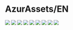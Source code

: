 # AzurAssets/EN
![](https://img.shields.io/badge/EN-8.2.230-blue?style=flat-square)
![](https://img.shields.io/badge/CV-538-blue?style=flat-square)
![](https://img.shields.io/badge/L2D-622-blue?style=flat-square)
![](https://img.shields.io/badge/PIC-22-blue?style=flat-square)
![](https://img.shields.io/badge/BGM-22-blue?style=flat-square)
![](https://img.shields.io/badge/CIPHER-42-blue?style=flat-square)
![](https://img.shields.io/badge/MANGA-61-blue?style=flat-square)
![](https://img.shields.io/badge/PAINTING-209-blue?style=flat-square)
![](https://img.shields.io/badge/DORM-39-blue?style=flat-square)